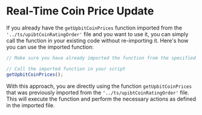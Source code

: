 # **Real-Time Coin Price Update**
If you already have the `getUpbitCoinPrices` function imported from the `'../ts/upibtCoinRatingOrder'` file and you want to use it, you can simply call the function in your existing code without re-importing it. Here's how you can use the imported function:

```javascript
// Make sure you have already imported the function from the specified file

// Call the imported function in your script
getUpbitCoinPrices();
```

With this approach, you are directly using the function `getUpbitCoinPrices` that was previously imported from the `'../ts/upibtCoinRatingOrder'` file. This will execute the function and perform the necessary actions as defined in the imported file.




